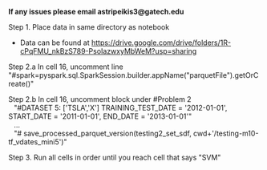 **__If any issues please email astripeikis3@gatech.edu__**


Step 1. Place data in same directory as notebook

  - Data can be found at https://drive.google.com/drive/folders/1R-cPqFMU_nkBzS789-PsoIazwxyMbWeM?usp=sharing

Step 2.a In cell 16, uncomment line "#spark=pyspark.sql.SparkSession.builder.appName("parquetFile").getOrCreate()"

Step 2.b In cell 16, uncomment block under #Problem 2 <br />
  &ensp; "#DATASET 5: ['TSLA','X'] TRAINING_TEST_DATE = '2012-01-01', START_DATE = '2011-01-01', END_DATE = '2013-01-01'" <br />
  &ensp; ... <br />
  &ensp; "# save_processed_parquet_version(testing2_set_sdf, cwd+'/testing-m10-tf_vdates_mini5')"

  
Step 3. Run all cells in order until you reach cell that says "SVM"
